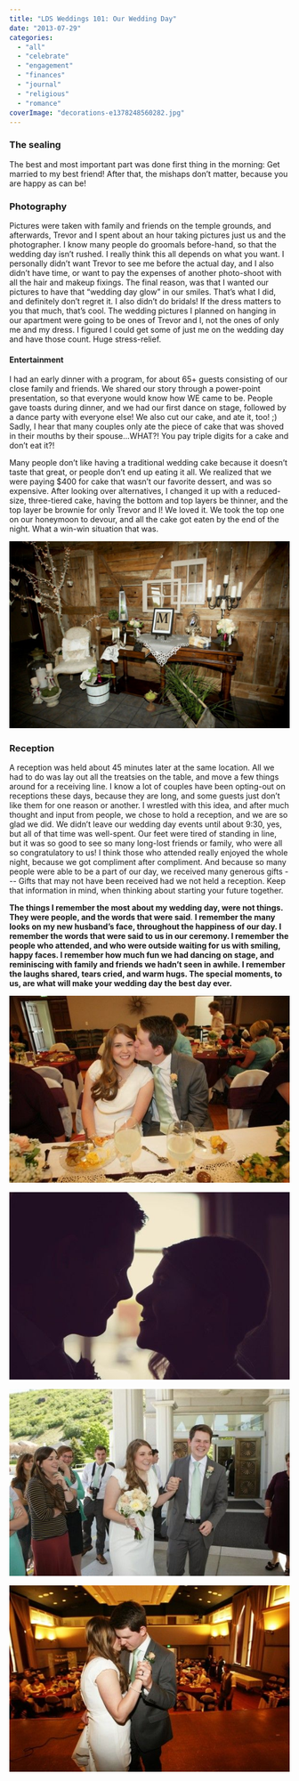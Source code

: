 ```yaml
---
title: "LDS Weddings 101: Our Wedding Day"
date: "2013-07-29"
categories: 
  - "all"
  - "celebrate"
  - "engagement"
  - "finances"
  - "journal"
  - "religious"
  - "romance"
coverImage: "decorations-e1378248560282.jpg"
---
```


### The sealing

The best and most important part was done first thing in the morning: Get married to my best friend! After that, the mishaps don’t matter, because you are happy as can be!

### Photography

Pictures were taken with family and friends on the temple grounds, and afterwards, Trevor and I spent about an hour taking pictures just us and the photographer. I know many people do groomals before-hand, so that the wedding day isn’t rushed. I really think this all depends on what you want. I personally didn’t want Trevor to see me before the actual day, and I also didn’t have time, or want to pay the expenses of another photo-shoot with all the hair and makeup fixings. The final reason, was that I wanted our pictures to have that “wedding day glow” in our smiles. That’s what I did, and definitely don’t regret it. I also didn’t do bridals! If the dress matters to you that much, that’s cool. The wedding pictures I planned on hanging in our apartment were going to be ones of Trevor and I, not the ones of only me and my dress. I figured I could get some of just me on the wedding day and have those count. Huge stress-relief.

#### Entertainment

I had an early dinner with a program, for about 65+ guests consisting of our close family and friends. We shared our story through a power-point presentation, so that everyone would know how WE came to be. People gave toasts during dinner, and we had our first dance on stage, followed by a dance party with everyone else! We also cut our cake, and ate it, too! ;) Sadly, I hear that many couples only ate the piece of cake that was shoved in their mouths by their spouse...WHAT?! You pay triple digits for a cake and don’t eat it?!

Many people don’t like having a traditional wedding cake because it doesn’t taste that great, or people don’t end up eating it all. We realized that we were paying $400 for cake that wasn’t our favorite dessert, and was so expensive. After looking over alternatives, I changed it up with a reduced-size, three-tiered cake, having the bottom and top layers be thinner, and the top layer be brownie for only Trevor and I! We loved it. We took the top one on our honeymoon to devour, and all the cake got eaten by the end of the night. What a win-win situation that was.

![lds weddings, understanding lds weddings, how to make the most of your wedding day, wedding planning help, cute lds weddings](images/decorations-1024x682.jpg)

### Reception

A reception was held about 45 minutes later at the same location. All we had to do was lay out all the treatsies on the table, and move a few things around for a receiving line. I know a lot of couples have been opting-out on receptions these days, because they are long, and some guests just don’t like them for one reason or another. I wrestled with this idea, and after much thought and input from people, we chose to hold a reception, and we are so glad we did. We didn’t leave our wedding day events until about 9:30, yes, but all of that time was well-spent. Our feet were tired of standing in line, but it was so good to see so many long-lost friends or family, who were all so congratulatory to us! I think those who attended really enjoyed the whole night, because we got compliment after compliment. And because so many people were able to be a part of our day, we received many generous gifts --- Gifts that may not have been received had we not held a reception. Keep that information in mind, when thinking about starting your future together.

**The things I remember the most about my wedding day, were not things. They were people, and the words that were said**. **I remember the many looks on my new husband’s face, throughout the happiness of our day. I remember the words that were said to us in our ceremony. I remember the people who attended, and who were outside waiting for us with smiling, happy faces. I remember how much fun we had dancing on stage, and reminiscing with family and friends we hadn’t seen in awhile. I remember the laughs shared, tears cried, and warm hugs. The special moments, to us, are what will make your wedding day the best day ever.**

![TrevorAmy_reception_JDA_0189](images/TrevorAmy_reception_JDA_0189.jpg)

![lds weddings, understanding lds weddings, how to make the most of your wedding day, wedding planning help, cute lds weddings](images/TrevorAmy_reception_JDA_0098-Copy.jpg)

![TrevorAmy_wedding_JDA_0036](images/TrevorAmy_wedding_JDA_0036.jpg)

![lds weddings, understanding lds weddings, how to make the most of your wedding day, wedding planning help, cute lds weddings](images/TrevorAmy_reception_JDA_0290.jpg)

